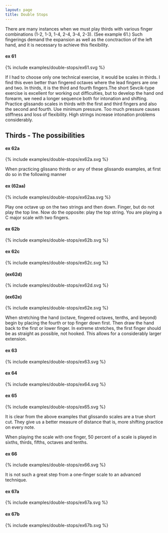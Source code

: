 ```yaml
---
layout: page
title: Double Stops
---
```



There are many instances when we must play thirds with various finger combinations (1-2, 1-3, 1-4, 2-4, 3-4, 2-3). (See example 61.) Such fingerings demand the expansion as well as the conctraction of the left hand, and it is necessary to achieve this flexibility. 

#### ex 61

{% include examples/double-stops/ex61.svg %}

If I had to choose only one technical exercise, it would be scales in thirds. I find this even better than fingered octaves where the lead fingers are one and two. In thirds, it is the third and fourth fingers.The short Sevcik-type exercise is excellent for working out difficulties, but to develop the hand ond forearm, we need a longer sequence both for intonation and shifting. Practice glissando scales in thirds with the first and third fingers and also the second and fourth. Use minimum pressure. Too much pressure causes stiffness and loss of flexibility. High strings increase intonation problems considerably. 

## Thirds - The possibilities 

#### ex 62a

{% include examples/double-stops/ex62a.svg %}

When practicing glissano thirds or any of these glissando examples, at first do so in the following manner

#### ex (62aa)

{% include examples/double-stops/ex62aa.svg %}

Play one octave up on the two strings and then down. Finger, but do not play the top line. Now do the opposite: play the top string. You are playing a C major scale with two fingers. 

#### ex 62b

{% include examples/double-stops/ex62b.svg %}

#### ex 62c

{% include examples/double-stops/ex62c.svg %}

#### (ex62d)

{% include examples/double-stops/ex62d.svg %}

#### (ex62e)

{% include examples/double-stops/ex62e.svg %}

When stretching the hand (octave, fingered octaves, tenths, and beyond) begin by placing the fourth or top finger down first. Then draw the hand back to the first or lower finger. In extreme stretches, the first finger should be as straight as possible, not hooked. This allows for a considerably larger extension. 

#### ex 63

{% include examples/double-stops/ex63.svg %}

#### ex 64

{% include examples/double-stops/ex64.svg %}

#### ex 65

{% include examples/double-stops/ex65.svg %}

It is clear from the above examples that glissando scales are a true short cut. They give us a better measure of distance that is, more shifting practice on every note. 

When playing the scale with one finger, 50 percent of a scale is played in sixths, thirds, fifths, octaves and tenths. 

#### ex 66

{% include examples/double-stops/ex66.svg %}

It is not such a great step from a one-finger scale to an advanced technique. 

#### ex 67a

{% include examples/double-stops/ex67a.svg %}

#### ex 67b

{% include examples/double-stops/ex67b.svg %}




